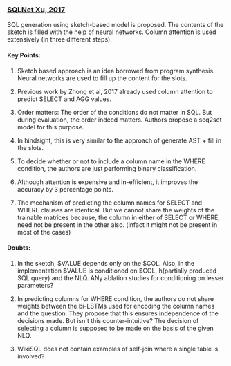 ### [SQLNet Xu, 2017](https://arxiv.org/abs/1711.04436)
SQL generation using sketch-based model is proposed. The contents of the sketch is filled with the help of neural networks. Column attention is used extensively (in three different steps). 

#### Key Points:
1. Sketch based approach is an idea borrowed from program synthesis. Neural networks are used to fill up the content for the slots.

2. Previous work by Zhong et al, 2017 already used column attention to predict SELECT and AGG values.

3. Order matters: The order of the conditions do not matter in SQL. But during evaluation, the order indeed matters. Authors propose a seq2set model for this purpose.

4. In hindsight, this is very similar to the approach of generate AST + fill in the slots.

5. To decide whether or not to include a column name in the WHERE condition, the authors are just performing binary classification.

6. Although attention is expensive and in-efficient, it improves the accuracy by 3 percentage points.

7. The mechanism of predicting the column names for SELECT and WHERE clauses are identical. But we cannot share the weights of the trainable matrices because, the column in either of SELECT or WHERE, need not be present in the other also. (infact it might not be present in most of the cases)

#### Doubts:
1. In the sketch, $VALUE depends only on the $COL. Also, in the implementation $VALUE is conditioned on $COL, h(partially produced SQL query) and the NLQ. ANy ablation studies for conditioning on lesser parameters? 

2. In predicting columns for WHERE condition, the authors do not share weights between the bi-LSTMs used for encoding the column names and the question. They propose that this ensures independence of the decisions made. But isn't this counter-intuitive? The decision of selecting a column is supposed to be made on the basis of the given NLQ.

3. WikiSQL does not contain examples of self-join where a single table is involved?
